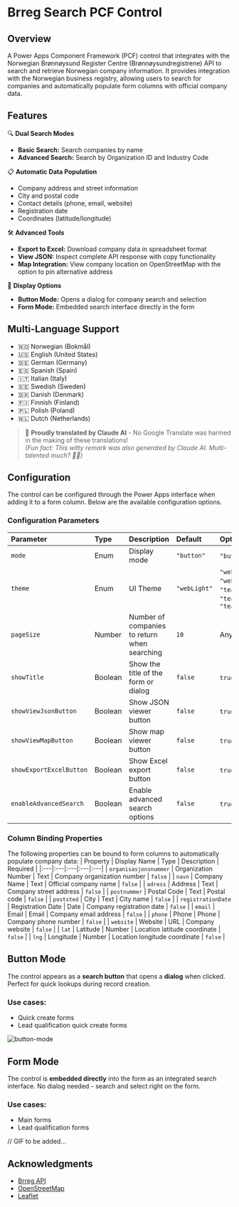 # Brreg Search PCF Control
## Overview
A Power Apps Component Framework (PCF) control that integrates with the Norwegian Brønnøysund Register Centre (Brønnøysundregistrene) API to search and retrieve Norwegian company information.
It provides integration with the Norwegian business registry, allowing users to search for companies and automatically populate form columns with official company data.

## Features
🔍 **Dual Search Modes**
- **Basic Search:** Search companies by name
- **Advanced Search:** Search by Organization ID and Industry Code

📋 **Automatic Data Population**
- Company address and street information
- City and postal code
- Contact details (phone, email, website)
- Registration date
- Coordinates (latitude/longitude)

🛠️ **Advanced Tools**
- **Export to Excel:** Download company data in spreadsheet format
- **View JSON:** Inspect complete API response with copy functionality
- **Map Integration:** View company location on OpenStreetMap with the option to pin alternative address

🎨 **Display Options** 
- **Button Mode:** Opens a dialog for company search and selection
- **Form Mode:** Embedded search interface directly in the form

## Multi-Language Support
- 🇳🇴 Norwegian (Bokmål)
- 🇺🇸 English (United States)
- 🇩🇪 German (Germany)
- 🇪🇸 Spanish (Spain)
- 🇮🇹 Italian (Italy)
- 🇸🇪 Swedish (Sweden)
- 🇩🇰 Danish (Denmark)
- 🇫🇮 Finnish (Finland)
- 🇵🇱 Polish (Poland)
- 🇳🇱 Dutch (Netherlands)
> 🤖 **Proudly translated by Claude AI** - No Google Translate was harmed in the making of these translations!  
> *(Fun fact: This witty remark was also generated by Claude AI. Multi-talented much? 💁‍♀️)*

## Configuration
The control can be configured through the Power Apps interface when adding it to a form column. Below are the available configuration options.

### Configuration Parameters
| Parameter | Type | Description | Default | Options |
|:---|:---|:---|:---|:---|
| `mode` | Enum | Display mode | `"button"` | `"button"`, `"form"` |
| `theme` | Enum | UI Theme | `"webLight"` | `"webLight"`, `"webDark"`, `"teamsLight"`, `"teamsDark"`, `"teamsHighContrast"` |
| `pageSize` | Number | Number of companies to return when searching | `10` | Any positive integer |
| `showTitle` | Boolean | Show the title of the form or dialog | `false` | `true`/`false` |
| `showViewJsonButton` | Boolean | Show JSON viewer button | `false` | `true`/`false` |
| `showViewMapButton` | Boolean | Show map viewer button | `false` | `true`/`false` |
| `showExportExcelButton` | Boolean | Show Excel export button | `false` | `true`/`false` |
| `enableAdvancedSearch` | Boolean | Enable advanced search options | `false` | `true`/`false` |

### Column Binding Properties
The following properties can be bound to form columns to automatically populate company data:
| Property | Display Name | Type | Description | Required |
|:---|:---|:---|:---|:---|
| `organisasjonsnummer` | Organization Number | Text | Company organization number | `false` |
| `navn` | Company Name | Text | Official company name | `false` |
| `adress` | Address | Text | Company street address | `false` |
| `postnummer` | Postal Code | Text | Postal code | `false` |
| `poststed` | City | Text | City name | `false` |
| `registrationDate` | Registration Date | Date | Company registration date | `false` |
| `email` | Email | Email | Company email address | `false` |
| `phone` | Phone | Phone | Company phone number | `false` |
| `website` | Website | URL | Company website | `false` |
| `lat` | Latitude | Number | Location latitude coordinate | `false` |
| `lng` | Longitude | Number | Location longitude coordinate | `false` |

## Button Mode
The control appears as a **search button** that opens a **dialog** when clicked. Perfect for quick lookups during record creation.

### Use cases:
- Quick create forms
- Lead qualification quick create forms

![button-mode](https://github.com/user-attachments/assets/03df935e-17ec-4772-a5bf-243b89d1f6f7)

## Form Mode
The control is **embedded directly** into the form as an integrated search interface. No dialog needed - search and select right on the form.

### Use cases:
- Main forms
- Lead qualification forms

// GIF to be added...

## Acknowledgments
- [Brreg API](https://www.brreg.no/bruke-data-fra-bronnoysundregistrene/apne-data/)
- [OpenStreetMap](https://www.openstreetmap.org/)
- [Leaflet](https://leafletjs.com/)


